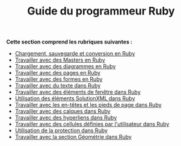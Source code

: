 ﻿---
title: Guide du programmeur Ruby
type: docs
weight: 20
url: /fr/java/ruby-programmers-guide/
---
**Cette section comprend les rubriques suivantes :**

- [Chargement, sauvegarde et conversion en Ruby](https://docs.aspose.com/diagram/java/loading-saving-and-converting-in-ruby/)
- [Travailler avec des Masters en Ruby](/diagram/fr/java/working-with-masters-in-ruby/)
- [Travailler avec des diagrammes en Ruby](/diagram/fr/java/working-with-diagrams-in-ruby/)
- [Travailler avec des pages en Ruby](/diagram/fr/java/working-with-pages-in-ruby/)
- [Travailler avec des formes en Ruby](/diagram/fr/java/working-with-shapes-in-ruby/)
- [Travailler avec du texte dans Ruby](/diagram/fr/java/working-with-text-in-ruby/)
- [Travailler avec des éléments de fenêtre dans Ruby](/diagram/fr/java/working-with-window-elements-in-ruby/)
- [Utilisation des éléments SolutionXML dans Ruby](/diagram/fr/java/working-with-solutionxml-elements-in-ruby/)
- [Travailler avec les en-têtes et les pieds de page dans Ruby](/diagram/fr/java/working-with-headers-and-footers-in-ruby/)
- [Travailler avec des calques dans Ruby](/diagram/fr/java/working-with-layers-in-ruby/)
- [Travailler avec des hyperliens dans Ruby](/diagram/fr/java/working-with-hyperlinks-in-ruby/)
- [Travailler avec des cellules définies par l'utilisateur dans Ruby](/diagram/fr/java/working-with-user-defined-cells-in-ruby/)
- [Utilisation de la protection dans Ruby](/diagram/fr/java/working-with-protection-in-ruby/)
- [Travailler avec la section Géométrie dans Ruby](/diagram/fr/java/working-with-geometry-section-in-ruby/)

